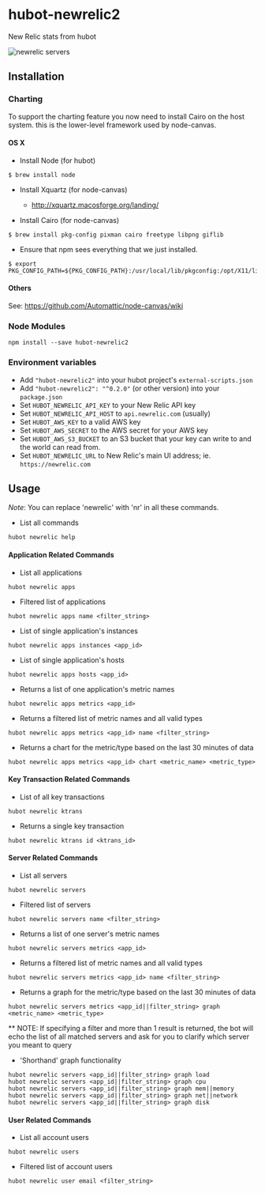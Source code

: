 # hubot-newrelic2

New Relic stats from hubot

![newrelic servers](https://raw.githubusercontent.com/statianzo/hubot-newrelic2/master/doc/newrelicservers.png)

## Installation


### Charting
To support the charting feature you now need to install Cairo on the host system. this is the lower-level framework used by node-canvas.

#### OS X

* Install Node (for hubot)

```
$ brew install node
```

* Install Xquartz (for node-canvas)
  * http://xquartz.macosforge.org/landing/

* Install Cairo (for node-canvas)

```
$ brew install pkg-config pixman cairo freetype libpng giflib
```

* Ensure that npm sees everything that we just installed.

```
$ export PKG_CONFIG_PATH=${PKG_CONFIG_PATH}:/usr/local/lib/pkgconfig:/opt/X11/lib/pkgconfig
```

#### Others

See: https://github.com/Automattic/node-canvas/wiki

### Node Modules

```
npm install --save hubot-newrelic2
```

### Environment variables

* Add `"hubot-newrelic2"` into your hubot project's `external-scripts.json`
* Add `"hubot-newrelic2": "^0.2.0"` (or other version) into your `package.json`
* Set `HUBOT_NEWRELIC_API_KEY` to your New Relic API key
* Set `HUBOT_NEWRELIC_API_HOST` to `api.newrelic.com` (usually)
* Set `HUBOT_AWS_KEY` to a valid AWS key
* Set `HUBOT_AWS_SECRET` to the AWS secret for your AWS key
* Set `HUBOT_AWS_S3_BUCKET` to an S3 bucket that your key can write to and the world can read from.
* Set `HUBOT_NEWRELIC_URL` to New Relic's main UI address; ie. `https://newrelic.com`

## Usage

*Note*: You can replace 'newrelic' with 'nr' in all these commands.

* List all commands
```
hubot newrelic help
```

#### Application Related Commands

* List all applications
```
hubot newrelic apps
```

* Filtered list of applications
```
hubot newrelic apps name <filter_string>
```

* List of single application's instances
```
hubot newrelic apps instances <app_id>
```

* List of single application's hosts
```
hubot newrelic apps hosts <app_id>
```

* Returns a list of one application's metric names
```
hubot newrelic apps metrics <app_id>
```

* Returns a filtered list of metric names and all valid types
```
hubot newrelic apps metrics <app_id> name <filter_string>
```

* Returns a chart for the metric/type based on the last 30 minutes of data
```
hubot newrelic apps metrics <app_id> chart <metric_name> <metric_type>
```

#### Key Transaction Related Commands

* List of all key transactions
```
hubot newrelic ktrans
```

* Returns a single key transaction
```
hubot newrelic ktrans id <ktrans_id>
```

#### Server Related Commands

* List all servers
```
hubot newrelic servers
```

* Filtered list of servers
```
hubot newrelic servers name <filter_string>
```

* Returns a list of one server's metric names
```
hubot newrelic servers metrics <app_id>
```

* Returns a filtered list of metric names and all valid types
```
hubot newrelic servers metrics <app_id> name <filter_string>
```

* Returns a graph for the metric/type based on the last 30 minutes of data
```
hubot newrelic servers metrics <app_id||filter_string> graph <metric_name> <metric_type>
```
** NOTE: If specifying a filter and more than 1 result is returned, the bot will echo the list of all matched servers and ask for you to clarify which server you meant to query

* 'Shorthand' graph functionality
```
hubot newrelic servers <app_id||filter_string> graph load
hubot newrelic servers <app_id||filter_string> graph cpu
hubot newrelic servers <app_id||filter_string> graph mem||memory
hubot newrelic servers <app_id||filter_string> graph net||network
hubot newrelic servers <app_id||filter_string> graph disk
```


#### User Related Commands

* List all account users
```
hubot newrelic users
```

* Filtered list of account users
```
hubot newrelic user email <filter_string>
```

